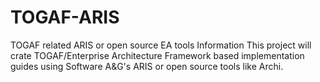 # TOGAF-ARIS
TOGAF related ARIS or open source EA tools Information
This project will crate TOGAF/Enterprise Architecture Framework based implementation guides using Software A&G's ARIS 
or open source tools like Archi. 
